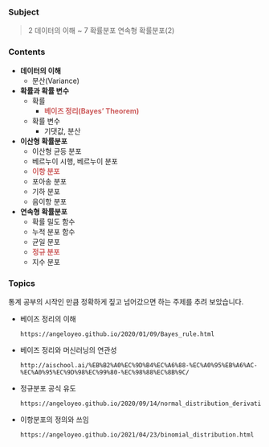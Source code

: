 <h3 id="subject">Subject</h3>
<blockquote>
<p>2 데이터의 이해 ~ 7 확률분포 연속형 확률분포(2)</p>
</blockquote>
<h3 id="contents">Contents</h3>
<blockquote>
</blockquote>
<ul>
<li><strong>데이터의 이해</strong><ul>
<li>분산(Variance)</li>
</ul>
</li>
<li><strong>확률과 확률 변수</strong><ul>
<li>확률<ul>
<li><strong><span style="color: indianred;">베이즈 정리(Bayes’ Theorem)</span></strong></li>
</ul>
</li>
<li>확률 변수<ul>
<li>기댓값, 분산</li>
</ul>
</li>
</ul>
</li>
<li><strong>이산형 확률분포</strong><ul>
<li>이산형 균등 분포</li>
<li>베르누이 시행, 베르누이 분포</li>
<li><strong><span style="color: indianred;">이항 분포</span></strong></li>
<li>포아송 분포</li>
<li>기하 분포</li>
<li>음이항 분포</li>
</ul>
</li>
<li><strong>연속형 확률분포</strong><ul>
<li>확률 밀도 함수</li>
<li>누적 분포 함수</li>
<li>균일 분포</li>
<li><strong><span style="color: indianred;">정규 분포</span></strong></li>
<li>지수 분포</li>
</ul>
</li>
</ul>
<h3 id="topics">Topics</h3>
<p>통계 공부의 시작인 만큼 정확하게 짚고 넘어갔으면 하는 주제를 추려 보았습니다.</p>
<blockquote>
</blockquote>
<ul>
<li>베이즈 정리의 이해<pre><code>https://angeloyeo.github.io/2020/01/09/Bayes_rule.html</code></pre></li>
<li>베이즈 정리와 머신러닝의 연관성<pre><code>http://aischool.ai/%EB%B2%A0%EC%9D%B4%EC%A6%88-%EC%A0%95%EB%A6%AC-%EC%A0%95%EC%9D%98%EC%99%80-%EC%98%88%EC%8B%9C/</code></pre></li>
<li>정규분포 공식 유도<pre><code>https://angeloyeo.github.io/2020/09/14/normal_distribution_derivation.html</code></pre></li>
<li>이항분포의 정의와 쓰임<pre><code>https://angeloyeo.github.io/2021/04/23/binomial_distribution.html</code></pre></li>
</ul>